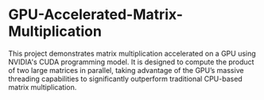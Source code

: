 # GPU-Accelerated-Matrix-Multiplication
This project demonstrates matrix multiplication accelerated on a GPU using NVIDIA's CUDA programming model. It is designed to compute the product of two large matrices in parallel, taking advantage of the GPU’s massive threading capabilities to significantly outperform traditional CPU-based matrix multiplication.
